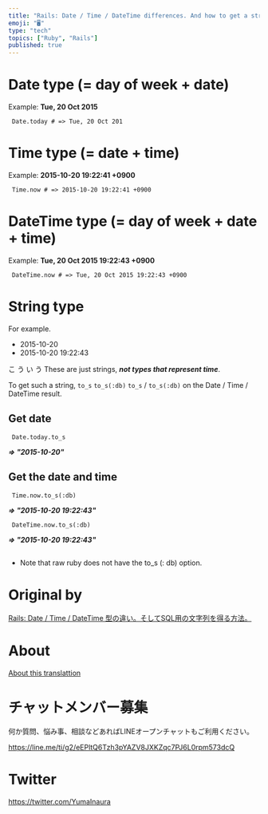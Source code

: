 ```yaml
---
title: "Rails: Date / Time / DateTime differences. And how to get a string for"
emoji: "🖥"
type: "tech"
topics: ["Ruby", "Rails"]
published: true
---
```


# Date type (= day of week + date) 

Example: **Tue, 20 Oct 2015**

     Date.today # => Tue, 20 Oct 201 

# Time type (= date + time) 

Example: **2015-10-20 19:22:41 +0900**

     Time.now # => 2015-10-20 19:22:41 +0900 

# DateTime type (= day of week + date + time) 

Example: **Tue, 20 Oct 2015 19:22:43 +0900**

     DateTime.now # => Tue, 20 Oct 2015 19:22:43 +0900 

# String type 

For example.

- 2015-10-20 
- 2015-10-20 19:22:43 

こ う い う These are just strings, **_not types that represent time_**.

To get such a string, `to_s` `to_s(:db)` `to_s` / `to_s(:db)` on the Date / Time / DateTime result.

## Get date 

     Date.today.to_s 

**_=\> "2015-10-20"_**

## Get the date and time 

     Time.now.to_s(:db) 

**_=\> "2015-10-20 19:22:43"_**

     DateTime.now.to_s(:db) 

**_=\> "2015-10-20 19:22:43"_**

## 

- Note that raw ruby does not have the to\_s (: db) option. 


# Original by
[Rails:  Date / Time / DateTime 型の違い。そしてSQL用の文字列を得る方法。](https://qiita.com/Yinaura/items/9c0cbb7c5d9e0440b111)

# About

[About this translattion](https://qiita.com/YumaInaura/items/7f6fd1e9310a6816469a)








<!-- Update From Qiita API -->

# チャットメンバー募集


何か質問、悩み事、相談などあればLINEオープンチャットもご利用ください。

https://line.me/ti/g2/eEPltQ6Tzh3pYAZV8JXKZqc7PJ6L0rpm573dcQ





# Twitter


https://twitter.com/YumaInaura


<!-- Update From Qiita API -->


